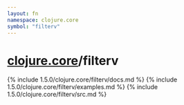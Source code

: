 ```yaml
---
layout: fn
namespace: clojure.core
symbol: "filterv"
---
```


# [clojure.core](../)/filterv

{% include 1.5.0/clojure.core/filterv/docs.md %}
{% include 1.5.0/clojure.core/filterv/examples.md %}
{% include 1.5.0/clojure.core/filterv/src.md %}


